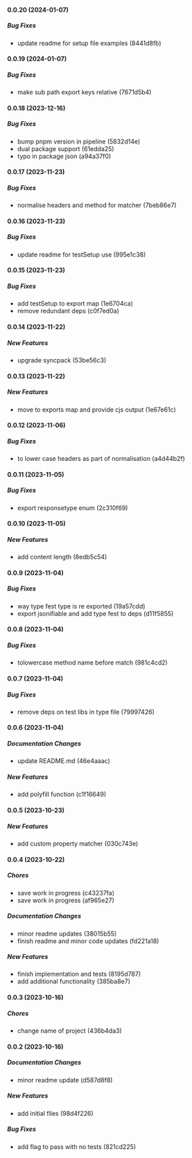 #### 0.0.20 (2024-01-07)

##### Bug Fixes

*  update readme for setup file examples (8441d8fb)

#### 0.0.19 (2024-01-07)

##### Bug Fixes

*  make sub path export keys relative (7671d5b4)

#### 0.0.18 (2023-12-16)

##### Bug Fixes

*  bump pnpm version in pipeline (5832d14e)
*  dual package support (61edda25)
*  typo in package json (a94a37f0)

#### 0.0.17 (2023-11-23)

##### Bug Fixes

*  normalise headers and method for matcher (7beb86e7)

#### 0.0.16 (2023-11-23)

##### Bug Fixes

*  update readme for testSetup use (995e1c38)

#### 0.0.15 (2023-11-23)

##### Bug Fixes

*  add testSetup to export map (1e6704ca)
*  remove redundant deps (c0f7ed0a)

#### 0.0.14 (2023-11-22)

##### New Features

*  upgrade syncpack (53be56c3)

#### 0.0.13 (2023-11-22)

##### New Features

*  move to exports map and provide cjs output (1e67e61c)

#### 0.0.12 (2023-11-06)

##### Bug Fixes

*  to lower case headers as part of normalisation (a4d44b2f)

#### 0.0.11 (2023-11-05)

##### Bug Fixes

*  export responsetype enum (2c310f69)

#### 0.0.10 (2023-11-05)

##### New Features

*  add content length (8edb5c54)

#### 0.0.9 (2023-11-04)

##### Bug Fixes

*  way type fest type is re exported (19a57cdd)
*  export jsonifiable and add type fest to deps (d11f5855)

#### 0.0.8 (2023-11-04)

##### Bug Fixes

*  tolowercase method name before match (981c4cd2)

#### 0.0.7 (2023-11-04)

##### Bug Fixes

*  remove deps on test libs in type file (79997426)

#### 0.0.6 (2023-11-04)

##### Documentation Changes

*  update README.md (46e4aaac)

##### New Features

*  add polyfill function (c1f16649)

#### 0.0.5 (2023-10-23)

##### New Features

*  add custom property matcher (030c743e)

#### 0.0.4 (2023-10-22)

##### Chores

*  save work in progress (c43237fa)
*  save work in progress (af965e27)

##### Documentation Changes

*  minor readme updates (38015b55)
*  finish readme and minor code updates (fd221a18)

##### New Features

*  finish implementation and tests (8195d787)
*  add additional functionality (385ba8e7)

#### 0.0.3 (2023-10-16)

##### Chores

*  change name of project (436b4da3)

#### 0.0.2 (2023-10-16)

##### Documentation Changes

*  minor readme update (d587d8f8)

##### New Features

*  add initial files (98d4f226)

##### Bug Fixes

*  add flag to pass with no tests (821cd225)

